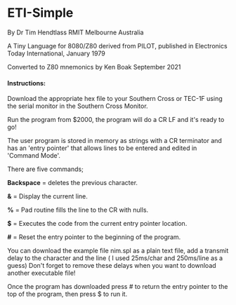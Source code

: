 



# ETI-Simple

By Dr Tim Hendtlass   RMIT Melbourne Australia

A Tiny Language for 8080/Z80 derived from PILOT, published in Electronics Today International, January 1979

Converted to Z80 mnemonics by Ken Boak September 2021

#### Instructions:

Download the appropriate hex file to your Southern Cross or TEC-1F using the serial monitor in the Southern Cross Monitor.

Run the program from $2000, the program will do a CR LF and it's ready to go!

The user program is stored in memory as strings with a CR terminator and has an 'entry pointer' that allows lines to be entered and edited in 'Command Mode'.

There are five commands;

**Backspace**  = deletes the previous character.

**&** = Display the current line.

**%** = Pad routine  fills the line to the CR with nulls.

**$** = Executes the code from the current entry pointer location.

**#** = Reset the  entry pointer to the beginning of the program.

You can download the example file nim.spl as a plain text file, add a transmit delay to the character and the line ( I used 25ms/char and 250ms/line as a guess) Don't forget to remove these delays when you want to download another executable file!

Once the program has downloaded press # to return the entry pointer to the top of the program, then press $ to run it.

